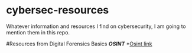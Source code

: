 # cybersec-resources
Whatever information and resources I find on cybersecurity, I am going to mention them in this repo.

#Resources from Digital Forensics Basics
*__OSINT__*
*[Osint link](https://osint.link/)

